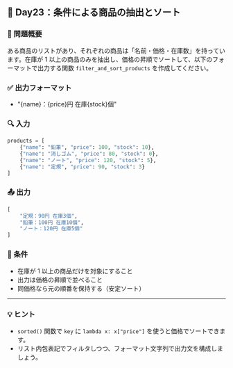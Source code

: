 ## 🧠 Day23：条件による商品の抽出とソート

### 📘 問題概要

ある商品のリストがあり、それぞれの商品は「名前・価格・在庫数」を持っています。在庫が 1 以上の商品のみを抽出し、価格の昇順でソートして、以下のフォーマットで出力する関数 `filter_and_sort_products` を作成してください。

### ✅ 出力フォーマット

- "{name}：{price}円 在庫{stock}個"

### 🔍 入力

```python
products = [
    {"name": "鉛筆", "price": 100, "stock": 10},
    {"name": "消しゴム", "price": 80, "stock": 0},
    {"name": "ノート", "price": 120, "stock": 5},
    {"name": "定規", "price": 90, "stock": 3}
]
```

### 📤 出力

```python
[
    "定規：90円 在庫3個",
    "鉛筆：100円 在庫10個",
    "ノート：120円 在庫5個"
]
```

### 🔧 条件

- 在庫が 1 以上の商品だけを対象にすること
- 出力は価格の昇順で並べること
- 同価格なら元の順番を保持する（安定ソート）

---

### 💡 ヒント

- `sorted()` 関数で `key` に `lambda x: x["price"]` を使うと価格でソートできます。
- リスト内包表記でフィルタしつつ、フォーマット文字列で出力文を構成しましょう。
